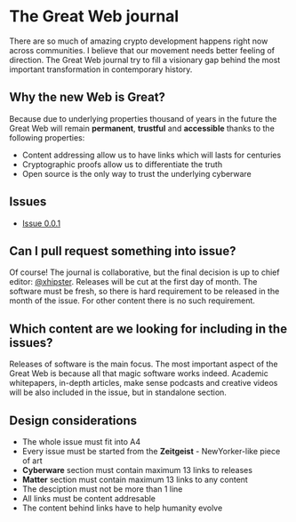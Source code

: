 # The Great Web journal

There are so much of amazing crypto development happens right now across communities. I believe that our movement needs better feeling of direction. The Great Web journal try to fill a visionary gap behind the most important transformation in contemporary history.

## Why the new Web is Great?

Because due to underlying properties thousand of years in the future the Great Web will remain **permanent**, **trustful** and **accessible** thanks to the following properties:
- Content addressing allow us to have links which will lasts for centuries
- Cryptographic proofs allow us to differentiate the truth
- Open source is the only way to trust the underlying cyberware

## Issues
- [Issue 0.0.1](/issue-0.0.1.md)

## Can I pull request something into issue?

Of course! The journal is collaborative, but the final decision is up to chief editor: [@xhipster](https://github.com/xhipster). Releases will be cut at the first day of month. The software must be fresh, so there is hard requirement to be released in the month of the issue. For other content there is no such requirement.

## Which content are we looking for including in the issues?

Releases of software is the main focus. The most important aspect of the Great Web is because all that magic software works indeed. Academic whitepapers, in-depth articles, make sense podcasts and creative videos will be also included in the issue, but in standalone section.

## Design considerations

- The whole issue must fit into A4
- Every issue must be started from the **Zeitgeist** - NewYorker-like piece of art
- **Cyberware** section must contain maximum 13 links to releases
- **Matter** section must contain maximum 13 links to any content
- The desciption must not be more than 1 line
- All links must be content addresable
- The content behind links have to help humanity evolve
